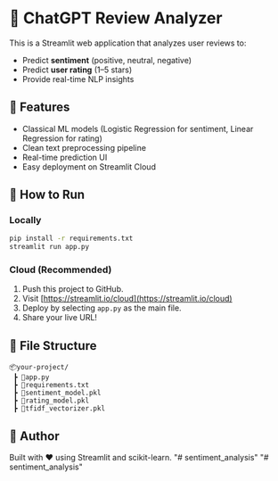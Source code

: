# 📝 ChatGPT Review Analyzer

This is a Streamlit web application that analyzes user reviews to:
- Predict **sentiment** (positive, neutral, negative)
- Predict **user rating** (1–5 stars)
- Provide real-time NLP insights

## 🔧 Features
- Classical ML models (Logistic Regression for sentiment, Linear Regression for rating)
- Clean text preprocessing pipeline
- Real-time prediction UI
- Easy deployment on Streamlit Cloud

## 🚀 How to Run

### Locally
```bash
pip install -r requirements.txt
streamlit run app.py
```

### Cloud (Recommended)
1. Push this project to GitHub.
2. Visit [https://streamlit.io/cloud](https://streamlit.io/cloud)
3. Deploy by selecting `app.py` as the main file.
4. Share your live URL!

## 📁 File Structure
```
📦your-project/
 ┣ 📜app.py
 ┣ 📜requirements.txt
 ┣ 📜sentiment_model.pkl
 ┣ 📜rating_model.pkl
 ┣ 📜tfidf_vectorizer.pkl
```

## 👤 Author
Built with ❤️ using Streamlit and scikit-learn.
"# sentiment_analysis" 
"# sentiment_analysis" 
